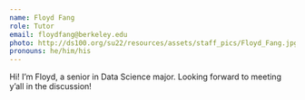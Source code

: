 ```yaml
---
name: Floyd Fang
role: Tutor
email: floydfang@berkeley.edu
photo: http://ds100.org/su22/resources/assets/staff_pics/Floyd_Fang.jpg
pronouns: he/him/his
---
```

Hi! I’m Floyd, a senior in Data Science major. Looking forward to meeting y’all in the discussion!